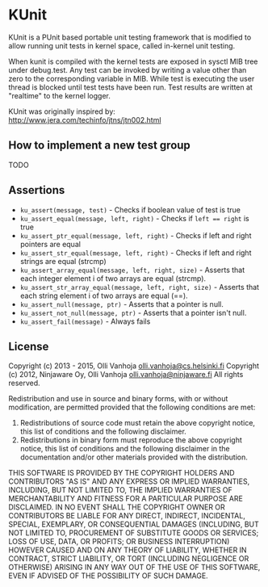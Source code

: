 KUnit
=====

KUnit is a PUnit based portable unit testing framework that is modified to allow
running unit tests in kernel space, called in-kernel unit testing.

When kunit is compiled with the kernel tests are exposed in sysctl MIB tree
under debug.test. Any test can be invoked by writing a value other than zero
to the corresponding variable in MIB. While test is executing the user thread
is blocked until test tests have been run. Test results are written at
"realtime" to the kernel logger.

KUnit was originally inspired by: http://www.jera.com/techinfo/jtns/jtn002.html


How to implement a new test group
---------------------------------

TODO


Assertions
----------

+ `ku_assert(message, test)` - Checks if boolean value of test is true
+ `ku_assert_equal(message, left, right)` - Checks if `left == right` is true
+ `ku_assert_ptr_equal(message, left, right)` - Checks if left and right
  pointers are equal
+ `ku_assert_str_equal(message, left, right)` - Checks if left and right
  strings are equal (strcmp)
+ `ku_assert_array_equal(message, left, right, size)` - Asserts that each
  integer element i of two arrays are equal (strcmp).
+ `ku_assert_str_array_equal(message, left, right, size)` - Asserts that each
  string element i of two arrays are equal (==).
+ `ku_assert_null(message, ptr)` - Asserts that a pointer is null.
+ `ku_assert_not_null(message, ptr)` - Asserts that a pointer isn't null.
+ `ku_assert_fail(message)` - Always fails


License 
-------

Copyright (c) 2013 - 2015, Olli Vanhoja <olli.vanhoja@cs.helsinki.fi>
Copyright (c) 2012, Ninjaware Oy, Olli Vanhoja <olli.vanhoja@ninjaware.fi>
All rights reserved.

Redistribution and use in source and binary forms, with or without
modification, are permitted provided that the following conditions are met:

1. Redistributions of source code must retain the above copyright notice, this
   list of conditions and the following disclaimer.
2. Redistributions in binary form must reproduce the above copyright notice,
   this list of conditions and the following disclaimer in the documentation
   and/or other materials provided with the distribution.

THIS SOFTWARE IS PROVIDED BY THE COPYRIGHT HOLDERS AND CONTRIBUTORS "AS IS" AND
ANY EXPRESS OR IMPLIED WARRANTIES, INCLUDING, BUT NOT LIMITED TO, THE IMPLIED
WARRANTIES OF MERCHANTABILITY AND FITNESS FOR A PARTICULAR PURPOSE ARE
DISCLAIMED. IN NO EVENT SHALL THE COPYRIGHT OWNER OR CONTRIBUTORS BE LIABLE FOR
ANY DIRECT, INDIRECT, INCIDENTAL, SPECIAL, EXEMPLARY, OR CONSEQUENTIAL DAMAGES
(INCLUDING, BUT NOT LIMITED TO, PROCUREMENT OF SUBSTITUTE GOODS OR SERVICES;
LOSS OF USE, DATA, OR PROFITS; OR BUSINESS INTERRUPTION) HOWEVER CAUSED AND
ON ANY THEORY OF LIABILITY, WHETHER IN CONTRACT, STRICT LIABILITY, OR TORT
(INCLUDING NEGLIGENCE OR OTHERWISE) ARISING IN ANY WAY OUT OF THE USE OF THIS
SOFTWARE, EVEN IF ADVISED OF THE POSSIBILITY OF SUCH DAMAGE.

